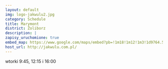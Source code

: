 ```yaml
---
layout: default
img: logo-jakwulu2.jpg
category: Schedule
title: Marymont
district: Żoliborz
description: |
zapisy_uruchomione: true
embed_map: https://www.google.com/maps/embed?pb=!1m18!1m12!1m3!1d9764.598337776506!2d20.967985367749087!3d52.27698626196356!2m3!1f0!2f0!3f0!3m2!1i1024!2i768!4f13.1!3m3!1m2!1s0x471ecbe80c0037a9%3A0x76c71015327747b5!2sPoczuj+Bluesa+-+Gordonki!5e0!3m2!1sen!2spl!4v1488650037411
host_url: http://jakwulu.com.pl/
---
```

wtorki 9:45, 12:15 i 16:00 
